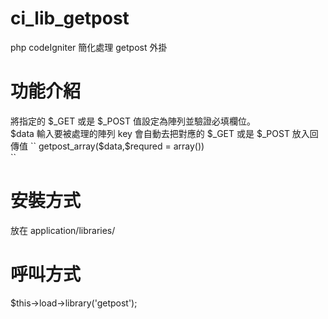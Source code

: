 # ci_lib_getpost
php codeIgniter 簡化處理 getpost 外掛

# 功能介紹
將指定的 $_GET 或是 $_POST 值設定為陣列並驗證必填欄位。  
$data 輸入要被處理的陣列 key 會自動去把對應的 $_GET 或是 $_POST 放入回傳值
``
getpost_array($data,$requred = array())  
``


# 安裝方式
放在 application/libraries/  
# 呼叫方式
$this->load->library('getpost');  


